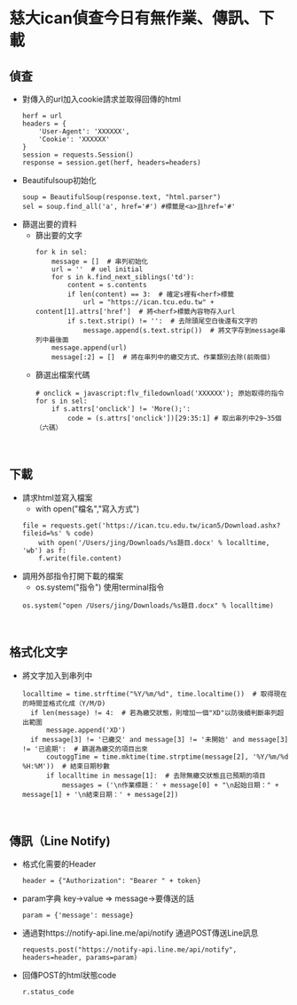<h1>慈大ican偵查今日有無作業、傳訊、下載</h1>
<h2>偵查</h2>

* 對傳入的url加入cookie請求並取得回傳的html
    ```
    herf = url
    headers = {
        'User-Agent': 'XXXXXX',
        'Cookie': 'XXXXXX'
    }
    session = requests.Session()
    response = session.get(herf, headers=headers)
* Beautifulsoup初始化
    ```
    soup = BeautifulSoup(response.text, "html.parser")
    sel = soup.find_all('a', href='#') #標籤是<a>且href='#'
* 篩選出要的資料
  * 篩出要的文字
    ```
    for k in sel:
        message = []  # 串列初始化
        url = ''  # uel initial
        for s in k.find_next_siblings('td'):
            content = s.contents
            if len(content) == 3:  # 確定s裡有<herf>標籤
                url = "https://ican.tcu.edu.tw" + content[1].attrs['href']  # 將<herf>標籤內容物存入url
            if s.text.strip() != '':  # 去除頭尾空白後還有文字的
                message.append(s.text.strip())  # 將文字存到message串列中最後面
        message.append(url)
        message[:2] = []  # 將在串列中的繳交方式、作業類別去除(前兩個)
    ```
  * 篩選出檔案代碼 
    ```
    # onclick = javascript:flv_filedownload('XXXXXX'); 原始取得的指令
    for s in sel:
        if s.attrs['onclick'] != 'More();':  
            code = (s.attrs['onclick'])[29:35:1] # 取出串列中29~35個（六碼）
    
<br><h2>下載</h2>

* 請求html並寫入檔案
  * with open("檔名","寫入方式")
  ```
  file = requests.get('https://ican.tcu.edu.tw/ican5/Download.ashx?fileid=%s' % code)
      with open('/Users/jing/Downloads/%s題目.docx' % localltime, 'wb') as f:  
      f.write(file.content)
* 調用外部指令打開下載的檔案
  * os.system("指令") 使用terminal指令<br>
  ```
  os.system("open /Users/jing/Downloads/%s題目.docx" % localltime)
  ```
<br><h2>格式化文字</h2>
* 將文字加入到串列中
  ```
  localltime = time.strftime("%Y/%m/%d", time.localtime())  # 取得現在的時間並格式化成（Y/M/D)
    if len(message) != 4:  # 若為繳交狀態，則增加一個"XD"以防後續判斷串列超出範圍
        message.append('XD')
    if message[3] != '已繳交' and message[3] != '未開始' and message[3] != '已逾期':  # 篩選為繳交的項目出來
        coutoggTime = time.mktime(time.strptime(message[2], '%Y/%m/%d %H:%M'))  # 結束日期秒數
        if localltime in message[1]:  # 去除無繳交狀態且已預期的項目
            messages = ('\n作業標題：' + message[0] + "\n起始日期：" + message[1] + '\n結束日期：' + message[2])
  ```
<br><h2>傳訊（Line Notify)</h2>
* 格式化需要的Header<br>
    ```
    header = {"Authorization": "Bearer " + token}
* param字典 key->value => message->要傳送的話<br>
    ```
    param = {'message': message}
* 通過對https://notify-api.line.me/api/notify 通過POST傳送Line訊息<br>
    ```
    requests.post("https://notify-api.line.me/api/notify", headers=header, params=param)
* 回傳POST的html狀態code<br>
    ```
    r.status_code